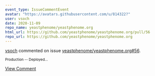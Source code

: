 ```yaml
---
event_type: IssueCommentEvent
avatar: "https://avatars.githubusercontent.com/u/814322?"
user: vsoch
date: 2020-11-09
repo_name: yeastphenome/yeastphenome.org
html_url: https://github.com/yeastphenome/yeastphenome.org/pull/56
repo_url: https://github.com/yeastphenome/yeastphenome.org
---
```


<a href='https://github.com/vsoch' target='_blank'>vsoch</a> commented on issue <a href='https://github.com/yeastphenome/yeastphenome.org/pull/56' target='_blank'>yeastphenome/yeastphenome.org#56</a>.

<small>Production -- Deployed...</small>

<a href='https://github.com/yeastphenome/yeastphenome.org/pull/56' target='_blank'>View Comment</a>